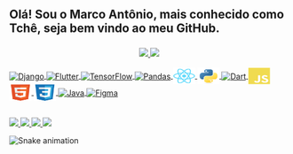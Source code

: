## Olá! Sou o Marco Antônio, mais conhecido como Tchê, seja bem vindo ao meu GitHub.    
###

<div align="center" style="display: inline_block">
  <a href="https://github.com/Tche-Marco">
  <img height="150em" src="https://github-readme-stats.vercel.app/api?username=Tche-Marco&show_icons=true&theme=dracula&include_all_commits=true&count_private=true"/>
  <img height="150em" src="https://github-readme-stats.vercel.app/api/top-langs/?username=Tche-Marco&layout=compact&langs_count=7&theme=dracula"/>
</div>
  
<div style="display: inline_block"><br>
  <a href="https://github.com/Tche-Marco/Alura_Python/tree/main/Django">
    <img align="center" alt="Django" height="30" width="40"src="https://cdn.jsdelivr.net/gh/devicons/devicon/icons/django/django-plain.svg" />   
  </a>            
  <a href="https://www.linkedin.com/feed/update/urn:li:activity:7053102114578808832/">
    <img align="center" alt="Flutter" height="30" width="40" src="https://cdn.jsdelivr.net/gh/devicons/devicon/icons/flutter/flutter-original.svg" />
  </a>           
  <a href="#">
    <img align="center" alt="TensorFlow" height="30" width="40" src="https://cdn.jsdelivr.net/gh/devicons/devicon/icons/tensorflow/tensorflow-original.svg" />
  </a>  
  <a href="https://colab.research.google.com/drive/192G9Y--M3lJlGIlbgjpvMP5hTxIGSy3e?usp=sharing">
    <img align="center" alt="Pandas" height="30" width="40" src="https://cdn.jsdelivr.net/gh/devicons/devicon/icons/pandas/pandas-original-wordmark.svg" />
  </a>    
  <a href="https://github.com/Tche-Marco/React_alura">
    <img align="center" alt="React" height="30" width="40" src="https://raw.githubusercontent.com/devicons/devicon/master/icons/react/react-original.svg" />
  </a>
  <a href="https://github.com/Tche-Marco/Conjuntos">
    <img align="center" alt="Python" height="30" width="40" src="https://raw.githubusercontent.com/devicons/devicon/master/icons/python/python-original.svg" />
  </a>
  <a href="https://www.linkedin.com/feed/update/urn:li:activity:7052002361757642752/?updateEntityUrn=urn%3Ali%3Afs_updateV2%3A%28urn%3Ali%3Aactivity%3A7052002361757642752%2CFEED_DETAIL%2CEMPTY%2CDEFAULT%2Cfalse%29">
    <img align="center" alt="Dart" height="30" width="40" src="https://cdn.jsdelivr.net/gh/devicons/devicon/icons/dart/dart-original.svg" />
  </a>  
  <a href="https://github.com/Tche-Marco/IDW-JS">
    <img align="center" alt="Js" height="30" width="40" src="https://raw.githubusercontent.com/devicons/devicon/master/icons/javascript/javascript-plain.svg" />
  </a>
  <a href="https://github.com/Tche-Marco/Rocketseat/">
    <img align="center" alt="HTML" height="30" width="40" src="https://raw.githubusercontent.com/devicons/devicon/master/icons/html5/html5-original.svg" />
  </a>
  <a href="https://Tche-Marco.github.io/Rocketseat/">
    <img align="center" alt="CSS" height="30" width="40" src="https://raw.githubusercontent.com/devicons/devicon/master/icons/css3/css3-original.svg" />
  </a>  
  <a href="https://github.com/Tche-Marco/Java-POO">
    <img align="center" alt="Java" height="30" width="40" src="https://cdn.jsdelivr.net/gh/devicons/devicon/icons/java/java-original.svg" />
  </a>
  <a href="https://www.figma.com/proto/1B06men3m0qN8Mr6Wqu7GT/Manual-do-Adulto?node-id=305-83&starting-point-node-id=305%3A83">
    <img align="center" alt="Figma" height="30" width="40" src="https://cdn.jsdelivr.net/gh/devicons/devicon/icons/figma/figma-original.svg" />
  </a>
</div>
  
##
  
<div> 
  <a href="https://www.linkedin.com/in/tchê" target="_blank">
    <img src="https://img.shields.io/badge/-LinkedIn-%230077B5?style=for-the-badge&logo=linkedin&logoColor=white" target="_blank">
  </a> 
  <a href = "mailto:marcomartins06@rede.ulbra.br">
    <img src="https://img.shields.io/badge/-Gmail-%23333?style=for-the-badge&logo=gmail&logoColor=white" target="_blank">
  </a>
  <a href="http://wa.me/+5563984999013" target="_blank">
    <img src="https://img.shields.io/badge/WhatsApp-25D366?style=for-the-badge&logo=whatsapp&logoColor=white" target="_blank">
  </a>
  <a href="https://www.instagram.com/_m_antonio/" target="_blank">
    <img src="https://img.shields.io/badge/-Instagram-%23E4405F?style=for-the-badge&logo=instagram&logoColor=white" target="_blank">
  </a>
  
    
  ![Snake animation](https://github.com/Tche-Marco/Tche-Marco/blob/output/github-contribution-grid-snake.svg)
</div>
